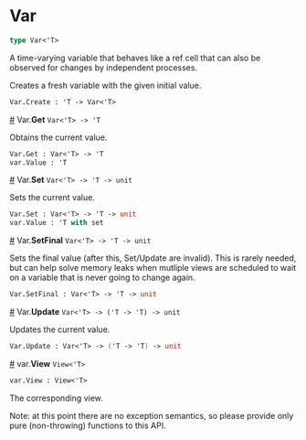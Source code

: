 # Var

```fsharp
type Var<'T>
```

A time-varying variable that behaves like a ref cell that
can also be observed for changes by independent processes.

Creates a fresh variable with the given initial value.

```fsharp
Var.Create : 'T -> Var<'T>
```

<a name="Var.Get" href="#">#</a> Var.**Get** `Var<'T> -> 'T`

Obtains the current value.

```fsharp
Var.Get : Var<'T> -> 'T
var.Value : 'T
```

<a name="Var.Set" href="#">#</a> Var.**Set** `Var<'T> -> 'T -> unit`

Sets the current value.

```fsharp
Var.Set : Var<'T> -> 'T -> unit
var.Value : 'T with set
```

<a name="Var.SetFinal" href="#">#</a> Var.**SetFinal** `Var<'T> -> 'T -> unit`

Sets the final value (after this, Set/Update are invalid).
This is rarely needed, but can help solve memory leaks when
mutliple views are scheduled to wait on a variable that is never
going to change again.

```fsharp
Var.SetFinal : Var<'T> -> 'T -> unit
```

<a name="Var.Update" href="#">#</a> Var.**Update** `Var<'T> -> ('T -> 'T) -> unit`

Updates the current value.

```fsharp
Var.Update : Var<'T> -> ('T -> 'T) -> unit
```

<a name="var.View" href="#">#</a> var.**View** `View<'T>`

```fsharp
var.View : View<'T>
```

The corresponding view.

Note: at this point there are no exception semantics, so
please provide only pure (non-throwing) functions to this API.

